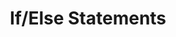 ---
layout: chapter
title: If/Else Statements
course: workshop

slides:

  - class: title-slide

    content: |

      ![Gather Workshops Logo]([[BASE_URL]]/theme/assets/images/gw_logo.png)

      # Making choices
      

    notes: |

      Some of you who have experience with programming may have already used them.
      You can actually use these statements with robots too

    
##########


  - content: |


      ## If Statement
      
      "If statements" are just like making the right decision. 
      **If** it is raining **then** open your umbrella.  
    notes: |

      Ask students to come up with their own if statements. 

##########


  - content: |


      ## Operators
      ![Basic Motions]([[BASE_URL]]/media/images/slidecontent/operators.jpg){: height="250" width="400"}
      Operators are used to make comparisons.
      Eg: if(age < 18) then you are underage.   
    notes: |

      Use any other examples for operators. if(area_code == 09) then you're calling auckland
      Degree is a variable. Can anyone tell me what a variable is? Variables are words/number that are stored for later usage.
      In some causes you would have to declare your variable(let your program know what it is equal to).
      EG: degree = 35;
      if(degree > 40) then its freaking hot.
      However in your robot, you would not have to declare the temperature, your program already knows the temperature number from the sensor.
      These operators are relational operators(check relation between two variables)
      There are other operators which some of you may have already done such as bitwise, logical, etc.
      
      

    
##########


  - content: |


      ## Timer
      ![Control commands]([[BASE_URL]]/media/images/slidecontent/timer if.jpg){: height="250" width="400"}
      This is an example of an **If** statement. 
      The **timer** block counts the time from the start of your program. 
      What happens in this program?
      Try this yourself.

    notes: |

      :)

    
    
##########


  - content: |

      

      ## If/Else
      ![Control commands]([[BASE_URL]]/media/images/slidecontent/ifelse.jpg){: height="250" width="400"}
      Else can also be used in your if statement.
      **If** traffic light is green, go **Else**(otherwise), stop. 
      

    notes: |
      Ask students to come up with their own statements 

    



##########


  - content: |

      

      ## If/Else
      ![Control commands]([[BASE_URL]]/media/images/slidecontent/timerelse.jpg){: height="250" width="400"}
      Using an **if/else** statement with **timer**
      What happens in this program?
      Try this yourself.
      

    notes: |
      

    


##########


  - content: |

      ![Thumbs Up!]([[BASE_URL]]/theme/assets/images/thumbs-up.svg){: height="200"}

      ## Making Choices: Completed
  
      Now let's move on to the next chapter :)
      [Take me to the next chapter!](sensors.html)

    notes: |

      Great! Now that's all sorted, let's get started!


---